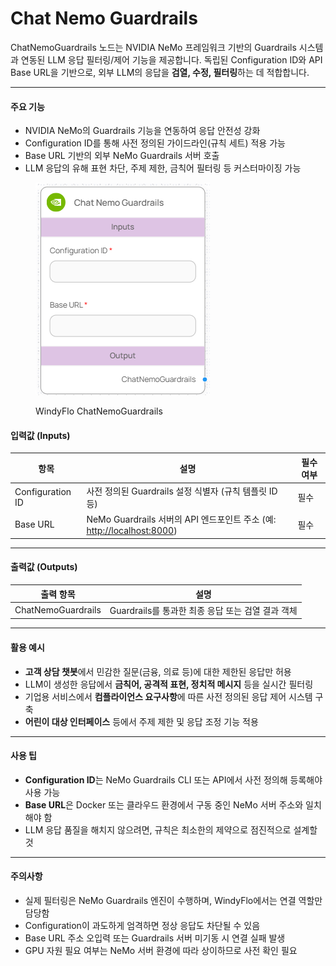 # Chat Nemo Guardrails

ChatNemoGuardrails 노드는 NVIDIA NeMo 프레임워크 기반의 Guardrails 시스템과 연동된 LLM 응답 필터링/제어 기능을 제공합니다. 독립된 Configuration ID와 API Base URL을 기반으로, 외부 LLM의 응답을 **검열, 수정, 필터링**하는 데 적합합니다.

***

#### 주요 기능

* NVIDIA NeMo의 Guardrails 기능을 연동하여 응답 안전성 강화
* Configuration ID를 통해 사전 정의된 가이드라인(규칙 세트) 적용 가능
* Base URL 기반의 외부 NeMo Guardrails 서버 호출
* LLM 응답의 유해 표현 차단, 주제 제한, 금칙어 필터링 등 커스터마이징 가능

<figure><img src="../../../.gitbook/assets/스크린샷 2025-05-12 111911.png" alt=""><figcaption><p>WindyFlo ChatNemoGuardrails</p></figcaption></figure>

#### 입력값 (Inputs)

| 항목               | 설명                                                                                   | 필수 여부 |
| ---------------- | ------------------------------------------------------------------------------------ | ----- |
| Configuration ID | 사전 정의된 Guardrails 설정 식별자 (규칙 템플릿 ID 등)                                               | 필수    |
| Base URL         | NeMo Guardrails 서버의 API 엔드포인트 주소 (예: [http://localhost:8000](http://localhost:8000)) | 필수    |

***

#### 출력값 (Outputs)

| 출력 항목              | 설명                                |
| ------------------ | --------------------------------- |
| ChatNemoGuardrails | Guardrails를 통과한 최종 응답 또는 검열 결과 객체 |

***

#### 활용 예시

* **고객 상담 챗봇**에서 민감한 질문(금융, 의료 등)에 대한 제한된 응답만 허용
* LLM이 생성한 응답에서 **금칙어, 공격적 표현, 정치적 메시지** 등을 실시간 필터링
* 기업용 서비스에서 **컴플라이언스 요구사항**에 따른 사전 정의된 응답 제어 시스템 구축
* **어린이 대상 인터페이스** 등에서 주제 제한 및 응답 조정 기능 적용

***

#### 사용 팁

* **Configuration ID**는 NeMo Guardrails CLI 또는 API에서 사전 정의해 등록해야 사용 가능
* **Base URL**은 Docker 또는 클라우드 환경에서 구동 중인 NeMo 서버 주소와 일치해야 함
* LLM 응답 품질을 해치지 않으려면, 규칙은 최소한의 제약으로 점진적으로 설계할 것

***

#### 주의사항

* 실제 필터링은 NeMo Guardrails 엔진이 수행하며, WindyFlo에서는 연결 역할만 담당함
* Configuration이 과도하게 엄격하면 정상 응답도 차단될 수 있음
* Base URL 주소 오입력 또는 Guardrails 서버 미기동 시 연결 실패 발생
* GPU 자원 필요 여부는 NeMo 서버 환경에 따라 상이하므로 사전 확인 필요
